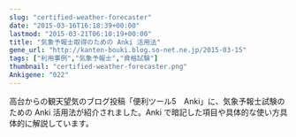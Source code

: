 ```yaml
---
slug: "certified-weather-forecaster"
date: "2015-03-16T16:18:39+00:00"
lastmod: "2015-03-21T06:10:19+00:00"
title: "気象予報士取得のための Anki 活用法"
gene_url: "http://kanten-bouki.blog.so-net.ne.jp/2015-03-15"
tags: ["利用事例","気象予報士","資格試験"]
thumbnail: "certified-weather-forecaster.png"
Ankigene: "022"
---
```

高台からの観天望気のブログ投稿「便利ツール5　Anki」に、気象予報士試験のための Anki 活用法が紹介されました。Anki で暗記した項目や具体的な使い方具体的に解説しています。

